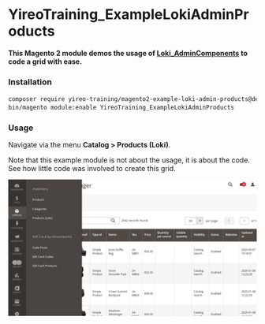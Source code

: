# YireoTraining_ExampleLokiAdminProducts

**This Magento 2 module demos the usage of [Loki_AdminComponents](https://github.com/yireo/Loki_AdminComponents) to code a grid with ease.**

### Installation
```bash
composer require yireo-training/magento2-example-loki-admin-products@dev
bin/magento module:enable YireoTraining_ExampleLokiAdminProducts
```

### Usage
Navigate via the menu **Catalog > Products (Loki)**.

Note that this example module is not about the usage, it is about the code. See how little code was involved to create this grid.

![Screenshot of grid in action](loki-admin-grid-products.png)
